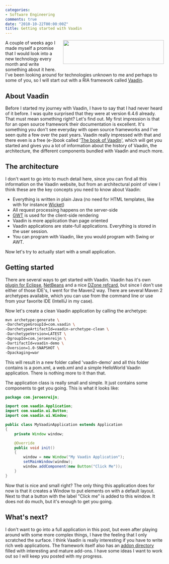 ```yaml
---
categories:
- Software Engineering
comments: true
date: "2010-10-22T00:00:00Z"
title: Getting started with Vaadin
---
```



<a href="http://3.bp.blogspot.com/_hd6Y7yyFK7E/TLd_RYJLjYI/AAAAAAAAAZc/6kONtTl_gy8/s1600/vaadin.png" imageanchor="1" style="clear: right; float: right; margin-bottom: 1em; margin-left: 1em;"><img border="0" height="76" src="http://3.bp.blogspot.com/_hd6Y7yyFK7E/TLd_RYJLjYI/AAAAAAAAAZc/6kONtTl_gy8/s320/vaadin.png" width="320" /></a>A couple of weeks ago I made myself a promise that I would look into a new technology every month and write something about it here. I've been looking around for technologies unknown to me and perhaps to some of you, so I will start out with a RIA framework called <a href="http://vaadin.com/home">Vaadin</a>.

## About Vaadin
Before I started my journey with Vaadin, I have to say that I had never heard of it before. I was quite surprised that they were at version 6.4.6 already. That must mean something right? Let's find out.
My first impression is that for an open source framework their documentation is excellent. It's something you don't see everyday with open source frameworks and I've seen quite a few over the past years.
Vaadin really impressed with that and there even is a free (e-)book called '<a href="http://vaadin.com/book">The book of Vaadin</a>', which will get you started and gives you a lot of information about the history of Vaadin, the architecture, the different components bundled with Vaadin and much more.

## The architecture
I don't want to go into to much detail here, since you can find all this information on the Vaadin website, but from an architectural point of view I think these are the key concepts you need to know about Vaadin:

<ul><li>Everything is written in plain Java (no need for HTML templates, like with for instance <a href="http://wicket.apache.org/">Wicket</a>)</li><li>All request processing happens on the server-side</li><li><a href="http://code.google.com/webtoolkit/">GWT</a> is used for the client-side rendering</li><li>Vaadin is more application than page oriented</li><li>Vaadin applications are&nbsp;state-full&nbsp;applications. Everything is stored in the user session.</li><li>You can program with Vaadin, like you would program with Swing or AWT.</li></ul><div>Now let's try to actually start with a small application.</div><h2>Getting started</h2>
There are several ways to get started with Vaadin. Vaadin has it's own <a href="http://vaadin.com/eclipse">plugin for Eclipse</a>, <a href="http://vaadin.com/netbeans">NetBeans</a> and a nice <a href="http://refcardz.dzone.com/refcardz/getting-started-vaadin">DZone refcard</a>, but since I don't use either of those IDE's, I went for the Maven2 way. There are several Maven 2 archetypes available, which you can use from the command line or use from your favorite IDE (IntelliJ in my case).

Now let's create a clean Vaadin application by calling the archetype:

``` bash
mvn archetype:generate \
-DarchetypeGroupId=com.vaadin \
-DarchetypeArtifactId=vaadin-archetype-clean \
-DarchetypeVersion=LATEST \
-DgroupId=com.jeroenreijn \
-DartifactId=vaadin-demo \
-Dversion=1.0-SNAPSHOT \
-Dpackaging=war
```

This will result in a new folder called 'vaadin-demo' and all this folder contains is a pom.xml, a web.xml and a simple HelloWorld Vaadin application. There is nothing more to it than that.

The application class is really small and simple. It just contains some components to get you going. This is what it looks like:

``` java
package com.jeroenreijn;

import com.vaadin.Application;
import com.vaadin.ui.Button;
import com.vaadin.ui.Window;

public class MyVaadinApplication extends Application
{
    private Window window;

    @Override
    public void init()
    {
        window = new Window("My Vaadin Application");
        setMainWindow(window);
        window.addComponent(new Button("Click Me"));
    }
}
```

Now that is nice and small right? The only thing this application does for now is that it creates a Window to put elements on with a default layout. Next to that a button with the label "Click me" is added to this window. It does not do much, but it's enough to get you going.

## What's next?
I don't want to go into a full application in this post, but even after playing around with some more complex things, I have the feeling that I only scratched the surface. I think Vaadin is really interesting if you have to write rich web applications. The framework itself also has an <a href="http://vaadin.com/directory">addon directory</a> filled with interesting and mature add-ons. I have some ideas I want to work out so I will keep you posted with my progress.
